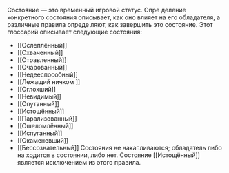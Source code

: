 Состояние — это временный игровой статус. Опре деление конкретного состояния описывает, как оно влияет на его обладателя, а различные правила опреде ляют, как завершить это состояние. 
Этот глоссарий описывает следующие состояния: 
* [[Ослеплённый]] 
* [[Схваченный]] 
* [[Отравленный]] 
* [[Очарованный]] 
* [[Недееспособный]] 
* [[Лежащий ничком ]]
* [[Оглохший]] 
* [[Невидимый]] 
* [[Опутанный]] 
* [[Истощённый]] 
* [[Парализованный]] 
* [[Ошеломлённый]] 
* [[Испуганный]] 
* [[Окаменевший]] 
* [[Бессознательный]] 
Состояния не накапливаются; обладатель либо на ходится в состоянии, либо нет. Состояние [[Истощённый]] является исключением из этого правила.
